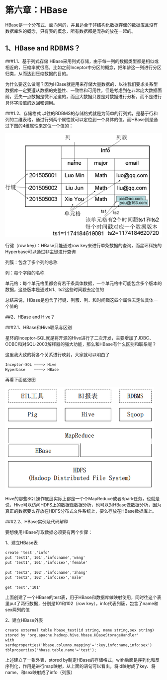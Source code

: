# 第六章：HBase

HBase是一个分布式、面向列的，并且适合于非结构化数据存储的数据库且没有数据库名的概念，只有表的概念，所有数据都是混杂的放在一起的。



## 1、HBase and RDBMS？

###1.1、基于列式存储
HBase采用列式存储，由于每一列的数据类型都是相似或相近的，压缩率就很高，比如之前Inceptor中分区的概念，把年龄这一列进行分区归类，从而达到压缩数据的目的。

为什么要这么做呢？因为HBase就是用来存储大量数据的，以往我们要求关系型数据库一定要遵从数据的完整性、一致性和可用性，但是考虑到在非常庞大数据面前，丢失一点数据是微不足道的，而且大数据只要是对数据进行分析，而不是进行具体字段值的返回和调用。

###1.2、存储格式
以往的RDBMS的存储格式就是为简单的行列式，是基于行和列的二维表格，通过行列两个属性就可以定位到一个具体的值。而HBase则是通过下图的4维属性来定位一个值的：

![](16.png)



行键（row key）：HBase只能通过row key来进行单条数据的查询，而星环科技的Hyperbase可以通过非主键进行查询

列簇：包含了多个列的总称

列：每个字段的名称

单元格：每个单元格里都会有若干条具体数据，一个单元格中可能包含多个版本的数据，这些版本是通过ts1、ts2这些时间戳去定位的

总结来说，HBase是包含了行键、列簇、列、和时间戳这四个属性去定位具体一个值的


##2、HBase and Hive？

###2.1、HBase和Hive联系与区别

星环的Inceptor-SQL就是将开源的Hive进行了二次开发，主要增加了JDBC、ODBC和对SQL-2003解释器的强大功能，那么和HBase有什么区别和联系呢？

这里我大致的将各个关系进行映射，大家就可以明白了

```
Inceptor-SQL ————> Hive
Hyperbase    ————> HBase
```


再看下面这张图

![](14.png)




Hive的那些SQL操作底层实际上都是一个个MapReduce或者Spark任务，也就是说，Hive可以访问HDFS上的数据做数据分析，也可以对HBase做数据分析，因为真正的数据要么存放在HDFS分布式文件系统上，要么存放在HBase数据库上。


###2.2、HBase实例及代码解释

要想使用HBase存取数据必须要有两个步骤：

1、建立HBase表

```
create 'test','info'
put 'test1','101','info:name','wang'
put 'test1','101','info:sex','female'

put 'test2','102','info:name','zhang'
put 'test2','102','info:sex','male'

get 'test','101'
```


上面创建了一个HBase的test表，用于HBase和数据库做映射使用，同时往这个表里put了两行数据，分别是101和102（row key），info代表列簇，包含了name和sex两列的值

2、建立HBase外表

```
create external table hbase_test(id string, name string,sex string)
stored by 'org.apache.hadoop.hive.hbase.HBaseStorageHandler'
with serdeproperties('hbase.columns.mapping'=':key,info:name,info:sex') tblproperties('hbase.table.name'='test');
```


上述建立了一张外表，stored by制定HBase的存储格式，with后面是序列化和反序列化，作用是进行map映射，从上面的语句可以看出，将id映射成了key、将name、和sex映射成了info（列簇）













